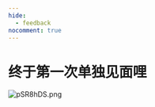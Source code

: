 ```yaml
---
hide:
  - feedback
nocomment: true
---
```


# 终于第一次单独见面哩



![pSR8hDS.png](https://s1.ax1x.com/2023/02/08/pSR8hDS.png)